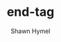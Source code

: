 ---
layout: post
title:  end-tag
author: Shawn Hymel
license: CC0
image: end-tag.svg
description: Your web page looks wonky because you forgot one of these.
---